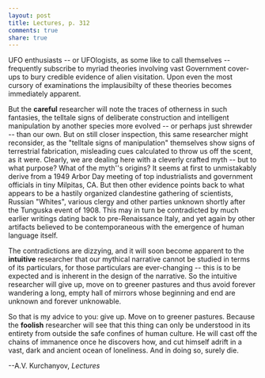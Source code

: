 ```yaml
---
layout: post
title: Lectures, p. 312
comments: true
share: true
---
```


UFO enthusiasts -- or UFOlogists, as some like to call
themselves -- frequently subscribe to myriad theories involving vast
Government cover-ups to bury credible evidence of alien visitation.
Upon even the most cursory of examinations the implausibilty of these
theories becomes immediately apparent.

But the **careful** researcher will note the traces of otherness in such fantasies, the telltale signs of
deliberate construction and intelligent manipulation by another species
more evolved -- or perhaps just shrewder -- than our own. But on still
closer inspection, this same researcher might reconsider,
as the "telltale signs of manipulation" themselves show signs of
terrestrial fabrication, misleading cues calculated to throw us off the
scent, as it were. Clearly, we are dealing here with a cleverly crafted
myth -- but to what purpose? What of the myth''s
origins? It seems at first to unmistakably derive from a 1949 Arbor
Day meeting of top industrialists and government officials in tiny
Milpitas, CA. But then other evidence points back to what appears to be
a hastily organized clandestine gathering of scientists,
Russian "Whites", various clergy and other parties unknown shortly
after the Tunguska event of 1908. This may in turn be contradicted
by much earlier writings dating back to pre-Renaissance Italy, and yet
again by other artifacts believed to be contemporaneous with the
emergence of human language itself.

The contradictions are dizzying, and it will soon become
apparent to the **intuitive** researcher that our
mythical narrative cannot be studied in terms of its particulars, for
those particulars are ever-changing -- this is to be expected and is
inherent in the design of the narrative. So the intuitive researcher
will give up, move on to greener pastures and thus avoid forever
wandering a long, empty hall of mirrors whose
beginning and end are unknown and forever unknowable.

So that is my advice to you: give up. Move on to greener
pastures. Because the **foolish** researcher will see
that this thing can only be understood in its entirety from outside the
safe confines of human culture. He will cast off the chains of
immanence once he discovers how, and cut himself adrift in a vast, dark
and ancient ocean of loneliness. And in doing so, surely die.
                        
--A.V. Kurchanyov, *Lectures*
